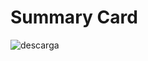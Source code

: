 # Summary Card

![descarga](https://github.com/ChurrinChurron/summary-card-react/assets/81131232/e8c5eae5-b79a-4643-b20e-1dd7637988b1)
